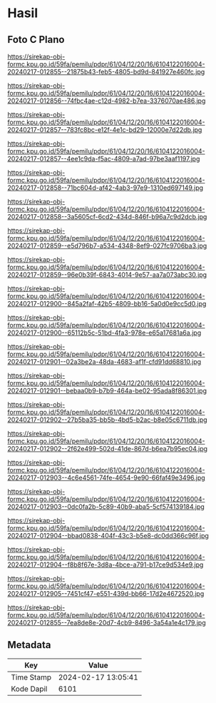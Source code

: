 # Hasil

## Foto C Plano

https://sirekap-obj-formc.kpu.go.id/59fa/pemilu/pdpr/61/04/12/20/16/6104122016004-20240217-012855--21875b43-feb5-4805-bd9d-841927e460fc.jpg

https://sirekap-obj-formc.kpu.go.id/59fa/pemilu/pdpr/61/04/12/20/16/6104122016004-20240217-012856--74fbc4ae-c12d-4982-b7ea-3376070ae486.jpg

https://sirekap-obj-formc.kpu.go.id/59fa/pemilu/pdpr/61/04/12/20/16/6104122016004-20240217-012857--783fc8bc-e12f-4e1c-bd29-12000e7d22db.jpg

https://sirekap-obj-formc.kpu.go.id/59fa/pemilu/pdpr/61/04/12/20/16/6104122016004-20240217-012857--4ee1c9da-f5ac-4809-a7ad-97be3aaf1197.jpg

https://sirekap-obj-formc.kpu.go.id/59fa/pemilu/pdpr/61/04/12/20/16/6104122016004-20240217-012858--71bc604d-af42-4ab3-97e9-1310ed697149.jpg

https://sirekap-obj-formc.kpu.go.id/59fa/pemilu/pdpr/61/04/12/20/16/6104122016004-20240217-012858--3a5605cf-6cd2-434d-846f-b96a7c9d2dcb.jpg

https://sirekap-obj-formc.kpu.go.id/59fa/pemilu/pdpr/61/04/12/20/16/6104122016004-20240217-012859--e5d796b7-a534-4348-8ef9-027fc9706ba3.jpg

https://sirekap-obj-formc.kpu.go.id/59fa/pemilu/pdpr/61/04/12/20/16/6104122016004-20240217-012859--96e0b39f-6843-4014-9e57-aa7a073abc30.jpg

https://sirekap-obj-formc.kpu.go.id/59fa/pemilu/pdpr/61/04/12/20/16/6104122016004-20240217-012900--845a2faf-42b5-4809-bb16-5a0d0e9cc5d0.jpg

https://sirekap-obj-formc.kpu.go.id/59fa/pemilu/pdpr/61/04/12/20/16/6104122016004-20240217-012900--65112b5c-51bd-4fa3-978e-e65a17681a6a.jpg

https://sirekap-obj-formc.kpu.go.id/59fa/pemilu/pdpr/61/04/12/20/16/6104122016004-20240217-012901--02a3be2a-48da-4683-af1f-cfd91dd68810.jpg

https://sirekap-obj-formc.kpu.go.id/59fa/pemilu/pdpr/61/04/12/20/16/6104122016004-20240217-012901--bebaa0b9-b7b9-464a-be02-95ada8f86301.jpg

https://sirekap-obj-formc.kpu.go.id/59fa/pemilu/pdpr/61/04/12/20/16/6104122016004-20240217-012902--27b5ba35-bb5b-4bd5-b2ac-b8e05c6711db.jpg

https://sirekap-obj-formc.kpu.go.id/59fa/pemilu/pdpr/61/04/12/20/16/6104122016004-20240217-012902--2f62e499-502d-41de-867d-b6ea7b95ec04.jpg

https://sirekap-obj-formc.kpu.go.id/59fa/pemilu/pdpr/61/04/12/20/16/6104122016004-20240217-012903--4c6e4561-74fe-4654-9e90-66faf49e3496.jpg

https://sirekap-obj-formc.kpu.go.id/59fa/pemilu/pdpr/61/04/12/20/16/6104122016004-20240217-012903--0dc0fa2b-5c89-40b9-aba5-5cf574139184.jpg

https://sirekap-obj-formc.kpu.go.id/59fa/pemilu/pdpr/61/04/12/20/16/6104122016004-20240217-012904--bbad0838-404f-43c3-b5e8-dc0dd366c96f.jpg

https://sirekap-obj-formc.kpu.go.id/59fa/pemilu/pdpr/61/04/12/20/16/6104122016004-20240217-012904--f8b8f67e-3d8a-4bce-a791-b17ce9d534e9.jpg

https://sirekap-obj-formc.kpu.go.id/59fa/pemilu/pdpr/61/04/12/20/16/6104122016004-20240217-012905--7451cf47-e551-439d-bb66-17d2e4672520.jpg

https://sirekap-obj-formc.kpu.go.id/59fa/pemilu/pdpr/61/04/12/20/16/6104122016004-20240217-012855--7ea8de8e-20d7-4cb9-8496-3a54a1e4c179.jpg


## Metadata

| Key        | Value               |
| ---------- | ------------------- |
| Time Stamp | 2024-02-17 13:05:41 |
| Kode Dapil | 6101                |



